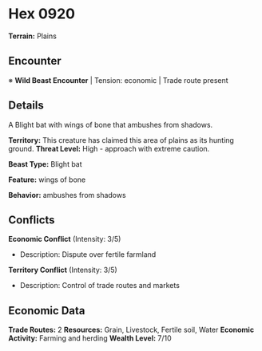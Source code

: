 # Hex 0920

**Terrain:** Plains

## Encounter
※ **Wild Beast Encounter** | Tension: economic | Trade route present

## Details
A Blight bat with wings of bone that ambushes from shadows.

**Territory:** This creature has claimed this area of plains as its hunting ground.
**Threat Level:** High - approach with extreme caution.

**Beast Type:** Blight bat

**Feature:** wings of bone

**Behavior:** ambushes from shadows

## Conflicts
**Economic Conflict** (Intensity: 3/5)
- Description: Dispute over fertile farmland

**Territory Conflict** (Intensity: 3/5)
- Description: Control of trade routes and markets

## Economic Data
**Trade Routes:** 2
**Resources:** Grain, Livestock, Fertile soil, Water
**Economic Activity:** Farming and herding
**Wealth Level:** 7/10
